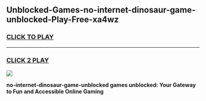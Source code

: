 
## Unblocked-Games-no-internet-dinosaur-game-unblocked-Play-Free-xa4wz
<h3>
<a href="https://premium76.site?title=no-internet-dinosaur-game-unblocked&ref=10A">CLICK TO PLAY</a></h3>
<hr>

<h3>
<a href="https://premium76.site?title=no-internet-dinosaur-game-unblocked&ref=10A">CLICK 2 PLAY</a>
  
</h3>

<a href="https://premium76.site?title=no-internet-dinosaur-game-unblocked&ref=10A"><img src="https://clearcache.store/games.png"></a>


**no-internet-dinosaur-game-unblocked games unblocked: Your Gateway to Fun and Accessible Online Gaming**

